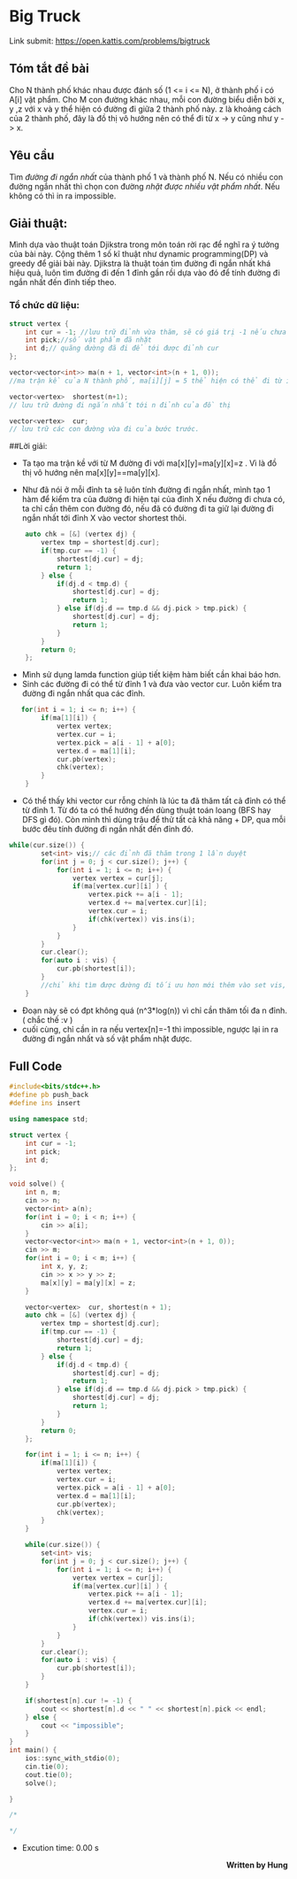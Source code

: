 

# Big Truck

Link submit: https://open.kattis.com/problems/bigtruck


## Tóm tắt đề bài

Cho N thành phố khác nhau được đánh số (1 <= i <= N), ở thành phố i có A[i] vật phẩm. Cho M con đường khác nhau, mỗi con đường biểu diễn bởi x, y ,z với x và y thể hiện có đường đi giữa 2 thành phố này. z là khoảng cách của 2 thành phố, đây là đồ thị vô  hướng nên có thể đi từ x -> y cũng như y -> x.

## Yêu cầu

Tìm <i>đường đi ngắn nhất</i> của thành phố 1 và thành phố N. Nếu có nhiều con đường ngắn nhất thì chọn con đường <i>nhặt được nhiều vật phẩm nhất</i>. Nếu không có thì in ra impossible.

## Giải thuật: 

Mình dựa vào thuật toán Djikstra trong môn toán rời rạc để nghĩ ra ý tưởng của bài này. Cộng thêm 1 số kĩ thuật như dynamic programming(DP) và greedy để giải bài này. Djikstra là thuật toán tìm đường đi ngắn nhất khá hiệu quả, luôn tìm đường đi đến 1 đỉnh gần rồi dựa vào đó để tính đường đi ngắn nhất đến đỉnh tiếp theo.


### Tổ chức dữ liệu:

```cpp
struct vertex {
    int cur = -1; //lưu trữ đỉnh vừa thăm, sẽ có giá trị -1 nếu chưa được thăm
    int pick;//số vật phẩm đã nhặt
    int d;// quãng đường đã đi để tới được đỉnh cur
};
```

```cpp
vector<vector<int>> ma(n + 1, vector<int>(n + 1, 0));
//ma trận kề của N thành phố, ma[i][j] = 5 thể hiện có thể đi từ i đến j với quãng đường là 5
```

```cpp
vector<vertex>  shortest(n+1);
// lưu trữ đường đi ngắn nhất tới n đỉnh của đồ thị
```
```cpp
vector<vertex>  cur;
// lưu trữ các con đường vừa đi của bước trước.
```


 ##Lời giải:

- Ta tạo ma trận kề với từ M đường đi với ma[x][y]=ma[y][x]=z . Vì là đồ thị vô hướng nên ma[x][y]==ma[y][x].

- Như đã nói ở mỗi đỉnh ta sẽ luôn tính đường đi ngắn nhất, mình tạo 1 hàm để kiểm tra của đường đi hiện tại của đỉnh X nếu đường đi chưa có, ta chỉ cần thêm con đường đó, nếu đã có đường đi ta giữ lại đường đi ngắn nhất tới đỉnh X vào vector shortest thôi.

```cpp
    auto chk = [&] (vertex dj) {
        vertex tmp = shortest[dj.cur];
        if(tmp.cur == -1) {
            shortest[dj.cur] = dj;
            return 1;
        } else {
            if(dj.d < tmp.d) {
                shortest[dj.cur] = dj;
                return 1;
            } else if(dj.d == tmp.d && dj.pick > tmp.pick) {
                shortest[dj.cur] = dj;
                return 1;
            }
        }
        return 0;
    };
```
- Mình sử dụng lamda function giúp tiết kiệm hàm biết cần khai báo hơn.
- Sinh các đường đi có thể từ đỉnh 1 và đưa vào vector cur. Luôn kiểm tra đường đi ngắn nhất qua các đỉnh.
```cpp
   for(int i = 1; i <= n; i++) {
        if(ma[1][i]) {
            vertex vertex;
            vertex.cur = i;
            vertex.pick = a[i - 1] + a[0];
            vertex.d = ma[1][i];
            cur.pb(vertex);
            chk(vertex);
        }
    }
```

- Có thể thấy khi vector cur rỗng chính là lúc ta đã thăm tất cả đỉnh có thể từ đỉnh 1. Từ đó ta có thể hướng đến dùng thuật toán loang (BFS hay DFS gì đó). Còn mình thì dùng trâu để thử tất cả khả năng + DP, qua mỗi bước đêu tính đường đi ngắn nhất đến đỉnh đó.

```cpp
while(cur.size()) {
        set<int> vis;// các đỉnh đã thăm trong 1 lần duyệt
        for(int j = 0; j < cur.size(); j++) {
            for(int i = 1; i <= n; i++) {
                vertex vertex = cur[j];
                if(ma[vertex.cur][i] ) {
                    vertex.pick += a[i - 1];
                    vertex.d += ma[vertex.cur][i];
                    vertex.cur = i;
                    if(chk(vertex)) vis.ins(i);
                }
            }
        }
        cur.clear();
        for(auto i : vis) {
            cur.pb(shortest[i]);
        }
        //chỉ khi tìm được đường đi tối ưu hơn mới thêm vào set vis, sẽ đến lúc đã loang hết trường hợp và done
    }
```
- Đoạn này sẽ có đpt không quá (n^3*log(n)) vì chỉ cần thăm tối đa n đỉnh.( chắc thế :v )
- cuối cùng, chỉ cần in ra nếu vertex[n]=-1 thì impossible, ngược lại in ra đường đi ngắn nhất và số vật phẩm nhặt được.
## Full Code
```cpp
#include<bits/stdc++.h>
#define pb push_back
#define ins insert

using namespace std;

struct vertex {
    int cur = -1;
    int pick;
    int d;
};

void solve() {
    int n, m;
    cin >> n;
    vector<int> a(n);
    for(int i = 0; i < n; i++) {
        cin >> a[i];
    }
    vector<vector<int>> ma(n + 1, vector<int>(n + 1, 0));
    cin >> m;
    for(int i = 0; i < m; i++) {
        int x, y, z;
        cin >> x >> y >> z;
        ma[x][y] = ma[y][x] = z;
    }

    vector<vertex>  cur, shortest(n + 1);
    auto chk = [&] (vertex dj) {
        vertex tmp = shortest[dj.cur];
        if(tmp.cur == -1) {
            shortest[dj.cur] = dj;
            return 1;
        } else {
            if(dj.d < tmp.d) {
                shortest[dj.cur] = dj;
                return 1;
            } else if(dj.d == tmp.d && dj.pick > tmp.pick) {
                shortest[dj.cur] = dj;
                return 1;
            }
        }
        return 0;
    };

    for(int i = 1; i <= n; i++) {
        if(ma[1][i]) {
            vertex vertex;
            vertex.cur = i;
            vertex.pick = a[i - 1] + a[0];
            vertex.d = ma[1][i];
            cur.pb(vertex);
            chk(vertex);
        }
    }

    while(cur.size()) {
        set<int> vis;
        for(int j = 0; j < cur.size(); j++) {
            for(int i = 1; i <= n; i++) {
                vertex vertex = cur[j];
                if(ma[vertex.cur][i] ) {
                    vertex.pick += a[i - 1];
                    vertex.d += ma[vertex.cur][i];
                    vertex.cur = i;
                    if(chk(vertex)) vis.ins(i);
                }
            }
        }
        cur.clear();
        for(auto i : vis) {
            cur.pb(shortest[i]);
        }
    }

    if(shortest[n].cur != -1) {
        cout << shortest[n].d << " " << shortest[n].pick << endl;
    } else {
        cout << "impossible";
    }
}
int main() {
    ios::sync_with_stdio(0);
    cin.tie(0);
    cout.tie(0);
    solve();

}

/*

*/
```

- Excution time: 0.00 s

<div dir="rtl">
<b>Written by Hung</b>
</div>
